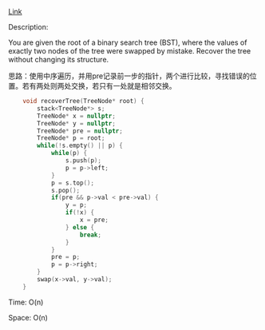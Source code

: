 [Link](https://leetcode.cn/problems/recover-binary-search-tree/description/)

Description:

You are given the root of a binary search tree (BST), where the values of exactly two nodes of the tree were swapped by mistake. Recover the tree without changing its structure.

思路：使用中序遍历，并用pre记录前一步的指针，两个进行比较，寻找错误的位置。若有两处则两处交换，若只有一处就是相邻交换。

```c++
    void recoverTree(TreeNode* root) {
        stack<TreeNode*> s;
        TreeNode* x = nullptr;
        TreeNode* y = nullptr;
        TreeNode* pre = nullptr;
        TreeNode* p = root;
        while(!s.empty() || p) {
            while(p) {
                s.push(p);
                p = p->left;
            }
            p = s.top();
            s.pop();
            if(pre && p->val < pre->val) {
                y = p;
                if(!x) {
                    x = pre;
                } else {
                    break;
                }
            }
            pre = p;
            p = p->right;
        }
        swap(x->val, y->val);
    }
```

Time: O(n)

Space: O(n)
